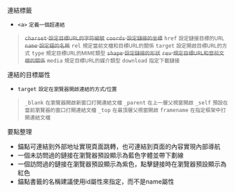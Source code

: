 連結標籤
- `<a>` <small>定義一個超連結</small>

><s>`charset` <small>設定目標URL的字符編號</small></s>
><s>`coords` <small>設定鏈接的坐標</small></s>
>`href` <small>設定鏈接目標的URL</small>
><s>`name` <small>設定錨的名稱</small></s>
>`rel` <small>規定當前文檔和目標URL的關係</small>
>`target` <small>設定開啟目標URL的方式</small>
>`type` <small>規定目標URL的MIME類型</small>
><s>`shape` <small>設定鏈接的形狀</small></s>
><s>`rev` <small>規定目標URL和當前文檔的關係</small></s>
>`media` <small>規定目標URL的媒介類型</small>
>`download` <small>指定下載鏈接</small>

連結的目標屬性
- `target` <small>設定在瀏覽器開啟連結的方式/位置</small>

>`_blank` <small>在瀏覽器開啟新窗口打開連結文檔</small>
>`_parent` <small>在上一層父視窗開啟</small>
>`_self` <small>預設在當前瀏覽器的窗口打開連結文檔</small>
>`_top` <small>在最頂層父視窗開啟</small>
>`framename` <small>在指定框架中打開連結文檔</small>

要點整理
- 錨點可連結到外部地址實現頁面跳轉，也可連結到頁面的內容實現內部導航
- 一個未訪問過的鏈接在瀏覽器預設顯示為藍色字體並帶下劃線
- 一個訪問過的鏈接在瀏覽器預設顯示為紫色，點擊鏈接時在瀏覽器預設顯示為紅色
- 錨點書籤的名稱建議使用id屬性來指定，而不是name屬性